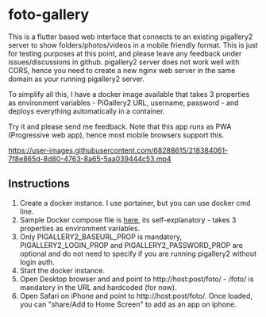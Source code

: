 # foto-gallery

This is a flutter based web interface that connects to an existing pigallery2 server to show folders/photos/videos in a mobile friendly format.
This is just for testing purposes at this point, and please leave any feedback under issues/discussions in github.
pigallery2 server does not work well with CORS, hence you need to create a new nginx web server in the same domain as your running pigallery2 server.

To simplify all this, I have a docker image available that takes 3 properties as environment variables - PiGallery2 URL, username, password - and deploys everything automatically in a container.

Try it and please send me feedback. Note that this app runs as PWA (Progressive web app), hence most mobile browsers support this.

https://user-images.githubusercontent.com/68288615/218384061-7f8e865d-8d80-4763-8a65-5aa039444c53.mp4

## Instructions
1. Create a docker instance. I use portainer, but you can use docker cmd line.
2. Sample Docker compose file is [here](sampleconfig/docker-compose.yml), its self-explanatory - takes 3 properties as environment variables.
3. Only PIGALLERY2_BASEURL_PROP is mandatory, PIGALLERY2_LOGIN_PROP and PIGALLERY2_PASSWORD_PROP are optional and do not need to specify if you are running pigallery2 without login auth.
4. Start the docker instance.
5. Open Desktop browser and  and point to http://host:post/foto/  -  /foto/ is mandatory in the URL and hardcoded (for now).
6. Open Safari on iPhone and point to http://host:post/foto/. Once loaded, you can "share/Add to Home Screen" to add as an app on iphone. 

